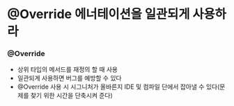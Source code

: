 # @Override 에너테이션을 일관되게 사용하라

### @Override
  - 상위 타입의 메서드를 재정의 할 때 사용
  - 일관되게 사용하면 버그를 예방할 수 있다
  - @Override 사용 시 시그니처가 올바른지 IDE 및 컴파일 단에서 잡아낼 수 있다(문제를 찾기 위한 시간을 단축시켜 준다)
